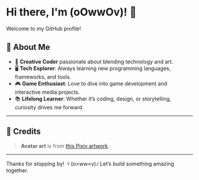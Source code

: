 # Hi there, I'm (oOwwOv)! 👋

Welcome to my GitHub profile!

## 🌟 About Me

- 🎨 **Creative Coder** passionate about blending technology and art.
- 🖥️ **Tech Explorer**: Always learning new programming languages, frameworks, and tools.
- 🎮 **Game Enthusiast**: Love to dive into game development and interactive media projects.
- 📚 **Lifelong Learner**: Whether it’s coding, design, or storytelling, curiosity drives me forward.

---
## 🎨 Credits

> **Avatar art** is from [this Pixiv artwork](https://www.pixiv.net/artworks/130758773).

---

Thanks for stopping by! ヾ(o>ww<v)ﾉ
Let’s build something amazing together.
